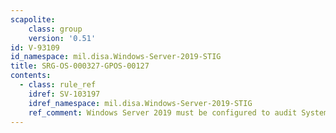 ```yaml
---
scapolite:
    class: group
    version: '0.51'
id: V-93109
id_namespace: mil.disa.Windows-Server-2019-STIG
title: SRG-OS-000327-GPOS-00127
contents:
  - class: rule_ref
    idref: SV-103197
    idref_namespace: mil.disa.Windows-Server-2019-STIG
    ref_comment: Windows Server 2019 must be configured to audit System - Ot ...
---
```


